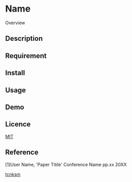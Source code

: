 Name
====

Overview

## Description

## Requirement

## Install

## Usage

## Demo

## Licence

[MIT](https://github.com/I-Hoshi/SPI_RNN/edit/master/LISENCE.txt)

## Reference
[1]User Name, 'Paper Titile' Conference Name pp.xx 20XX

[tcnksm](https://github.com/tcnksm)
